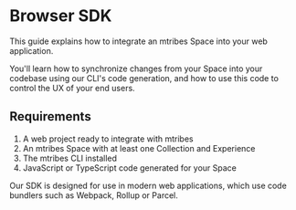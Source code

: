 # Browser SDK

This guide explains how to integrate an mtribes Space into your web application.

You'll learn how to synchronize changes from your Space into your codebase using our CLI's code generation, and how to use this code to control the UX of your end users.

## Requirements

1. A web project ready to integrate with mtribes
2. An mtribes Space with at least one Collection and Experience
3. The mtribes CLI installed
4. JavaScript or TypeScript code generated for your Space

Our SDK is designed for use in modern web applications, which use code bundlers such as Webpack, Rollup or Parcel.
